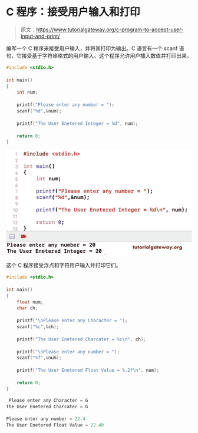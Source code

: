 # C 程序：接受用户输入和打印

> 原文：<https://www.tutorialgateway.org/c-program-to-accept-user-input-and-print/>

编写一个 C 程序来接受用户输入，并将其打印为输出。C 语言有一个 scanf 语句，它接受基于字符串格式的用户输入。这个程序允许用户插入数值并打印出来。

```c
#include <stdio.h>

int main()
{
    int num;

    printf("Please enter any number = ");
    scanf("%d",&num);

    printf("The User Enetered Integer = %d", num); 

    return 0;
}
```

![C Program to Accept User Input and Print 1](img/82a3abcfde11165079da83ff66815b10.png)

这个 C 程序接受浮点和字符用户输入并打印它们。

```c
#include <stdio.h>

int main()
{
    float num;
    char ch;

    printf("\nPlease enter any Character = ");
    scanf("%c",&ch);

    printf("The User Enetered Charcater = %c\n", ch);

    printf("\nPlease enter any number = ");
    scanf("%f",&num);

    printf("The User Enetered Float Value = %.2f\n", num);

    return 0;
}
```

```c
 Please enter any Character = G
The User Enetered Charcater = G

Please enter any number = 22.4
The User Enetered Float Value = 22.40
```